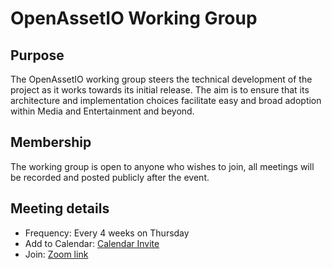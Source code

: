 # OpenAssetIO Working Group

## Purpose

The OpenAssetIO working group steers the technical development of the project as it works towards its initial release. The aim is to ensure that its architecture and implementation choices facilitate easy and broad adoption within Media and Entertainment and beyond.

## Membership

The working group is open to anyone who wishes to join, all meetings will be recorded and posted publicly after the event.

## Meeting details

- Frequency: Every 4 weeks on Thursday
- Add to Calendar: [Calendar Invite](https://calendar.google.com/event?action=TEMPLATE&tmeid=N2cxZmpvaDl0aXE4NGluajJ0dnFqOWdjbTJfMjAyMjAyMTBUMTcwMDAwWiBjX28wMG9ka3FlbzJnY3Zua2dmMGg3bjUzdjBvQGc&tmsrc=c_o00odkqeo2gcvnkgf0h7n53v0o%40group.calendar.google.com&scp=ALL)
- Join: [Zoom link](https://thefoundry.zoom.us/j/97582912679)
